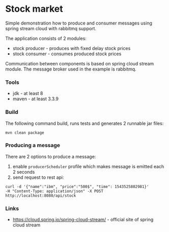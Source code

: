 # Stock market

Simple demonstration how to produce and consumer messages using spring stream cloud with rabbitmq support.

The application consists of 2 modules:
 - stock producer - produces with fixed delay stock prices 
 - stock consumer - consumes produced stock prices
 
Communication between components is based on spring cloud stream module. The message broker used in the example is rabbitmq.
 
 ### Tools
 - jdk - at least 8
 - maven - at least 3.3.9
 
 ### Build
 The following command build, runs tests and generates 2 runnable jar files:
 
 <code>mvn clean package</code>
  
 ### Producing a message
 There are 2 options to produce a message:
 1) enable `producerScheduler` profile which makes message is emitted each 2 seconds
 2) send request to rest api:
 
 <code>curl -d '{"name":"ibm", "price":"500$", "time": 1543525802981}' -H "Content-Type: application/json" -X POST http://localhost:8080/api/stock</code> 
 
 ### Links
 - https://cloud.spring.io/spring-cloud-stream/ - official site of spring cloud stream